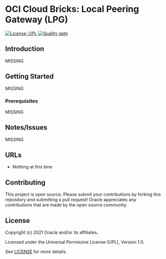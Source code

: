 # OCI Cloud Bricks: Local Peering Gateway (LPG)

[![License: UPL](https://img.shields.io/badge/license-UPL-green)](https://img.shields.io/badge/license-UPL-green) [![Quality gate](https://sonarcloud.io/api/project_badges/quality_gate?project=oracle-devrel_terraform-oci-cloudbricks-lpg-config)](https://sonarcloud.io/dashboard?id=oracle-devrel_terraform-oci-cloudbricks-lpg-config)

## Introduction
MISSING

## Getting Started
MISSING

### Prerequisites
MISSING

## Notes/Issues
MISSING

## URLs
* Nothing at this time

## Contributing
This project is open source.  Please submit your contributions by forking this repository and submitting a pull request!  Oracle appreciates any contributions that are made by the open source community.

## License
Copyright (c) 2021 Oracle and/or its affiliates.

Licensed under the Universal Permissive License (UPL), Version 1.0.

See [LICENSE](LICENSE) for more details.
